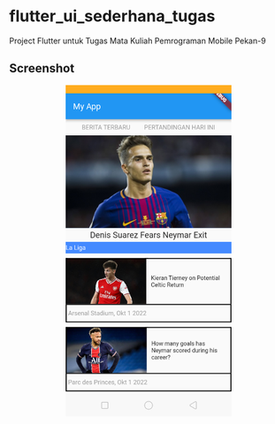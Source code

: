 # flutter_ui_sederhana_tugas

Project Flutter untuk Tugas Mata Kuliah Pemrograman Mobile Pekan-9

## Screenshot
<p align="center">
<img src="https://github.com/onynovianti/flutter_ui_sederhana_tugas/blob/c19acc8e041d0415cccb2375503962ed22d58f27/assets/Screenshot_2022-11-01-19-46-02-89.png" width="300"/>
</p>
